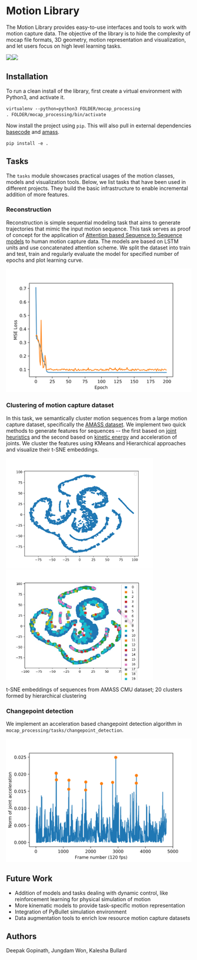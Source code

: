 # Motion Library

The Motion Library provides easy-to-use interfaces and tools to work with motion capture data. The objective of the library is to hide the complexity of mocap file formats, 3D geometry, motion representation and visualization, and let users focus on high level learning tasks.

<img src="mocap_processing/viz/samples/anim_viz.gif" width="500"><img src="mocap_processing/viz/samples/anim_smpl.gif" width="330">

## Installation
To run a clean install of the library, first create a virtual environment with Python3, and activate it.
```
virtualenv --python=python3 FOLDER/mocap_processing
. FOLDER/mocap_processing/bin/activate
```
Now install the project using `pip`. This will also pull in external dependencies [basecode](https://github.com/Jungdam/basecode/) and [amass](https://github.com/nghorbani/amass).
```
pip install -e .
```

## Tasks
The `tasks` module showcases practical usages of the motion classes, models and visualization tools. Below, we list tasks that have been used in different projects. They build the basic infrastructure to enable incremental addition of more features. 

### Reconstruction
Reconstruction is simple sequential modeling task that aims to generate trajectories that mimic the input motion sequence. This task serves as proof of concept for the application of [Attention based Sequence to Sequence models](https://arxiv.org/abs/1409.0473) to human motion capture data. The models are based on LSTM units and use concatenated attention scheme. We split the dataset into train and test, train and regularly evaluate the model for specified number of epochs and plot learning curve.

![seq2seq learning curve](mocap_processing/tasks/reconstruction/seq2seq_1layer_batch64.svg)

### Clustering of motion capture dataset
In this task, we semantically cluster motion sequences from a large motion capture dataset, specifically the [AMASS dataset](http://amass.is.tue.mpg.de/). We implement two quick methods to generate features for sequences -- the first based on [joint heuristics](https://dl.acm.org/doi/10.1145/1073204.1073247) and the second based on [kinetic energy](https://www.researchgate.net/publication/251419971_FMDistance_A_fast_and_effective_distance_function_for_motion_capture_data) and acceleration of joints. We cluster the features using KMeans and Hierarchical approaches and visualize their t-SNE embeddings.

<img src="mocap_processing/tasks/clustering/tsne.svg" width="400"><img src="mocap_processing/tasks/clustering/labelled_tsne.jpg" width="400">

t-SNE embeddings of sequences from AMASS CMU dataset; 20 clusters formed by hierarchical clustering

### Changepoint detection
We implement an acceleration based changepoint detection algorithm in `mocap_processing/tasks/changepoint_detection`.

![changepoints](mocap_processing/tasks/changepoint_detection/changepoints.svg)

## Future Work
- Addition of models and tasks dealing with dynamic control, like reinforcement learning for physical simulation of motion
- More kinematic models to provide task-specific motion representation
- Integration of PyBullet simulation environment
- Data augmentation tools to enrich low resource motion capture datasets

## Authors
Deepak Gopinath, Jungdam Won, Kalesha Bullard
